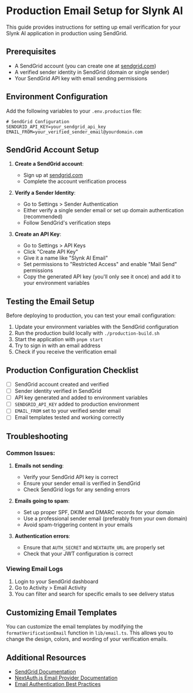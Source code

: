 # Production Email Setup for Slynk AI

This guide provides instructions for setting up email verification for your Slynk AI application in production using SendGrid.

## Prerequisites

- A SendGrid account (you can create one at [sendgrid.com](https://sendgrid.com))
- A verified sender identity in SendGrid (domain or single sender)
- Your SendGrid API key with email sending permissions

## Environment Configuration

Add the following variables to your `.env.production` file:

```
# SendGrid Configuration
SENDGRID_API_KEY=your_sendgrid_api_key
EMAIL_FROM=your_verified_sender_email@yourdomain.com
```

## SendGrid Account Setup

1. **Create a SendGrid account**:
   - Sign up at [sendgrid.com](https://sendgrid.com)
   - Complete the account verification process

2. **Verify a Sender Identity**:
   - Go to Settings > Sender Authentication
   - Either verify a single sender email or set up domain authentication (recommended)
   - Follow SendGrid's verification steps

3. **Create an API Key**:
   - Go to Settings > API Keys
   - Click "Create API Key"
   - Give it a name like "Slynk AI Email"
   - Set permissions to "Restricted Access" and enable "Mail Send" permissions
   - Copy the generated API key (you'll only see it once) and add it to your environment variables

## Testing the Email Setup

Before deploying to production, you can test your email configuration:

1. Update your environment variables with the SendGrid configuration
2. Run the production build locally with `./production-build.sh`
3. Start the application with `pnpm start`
4. Try to sign in with an email address
5. Check if you receive the verification email

## Production Configuration Checklist

- [ ] SendGrid account created and verified
- [ ] Sender identity verified in SendGrid
- [ ] API key generated and added to environment variables
- [ ] `SENDGRID_API_KEY` added to production environment
- [ ] `EMAIL_FROM` set to your verified sender email
- [ ] Email templates tested and working correctly

## Troubleshooting

### Common Issues:

1. **Emails not sending**:
   - Verify your SendGrid API key is correct
   - Ensure your sender email is verified in SendGrid
   - Check SendGrid logs for any sending errors

2. **Emails going to spam**:
   - Set up proper SPF, DKIM and DMARC records for your domain
   - Use a professional sender email (preferably from your own domain)
   - Avoid spam-triggering content in your emails

3. **Authentication errors**:
   - Ensure that `AUTH_SECRET` and `NEXTAUTH_URL` are properly set
   - Check that your JWT configuration is correct

### Viewing Email Logs

1. Login to your SendGrid dashboard
2. Go to Activity > Email Activity
3. You can filter and search for specific emails to see delivery status

## Customizing Email Templates

You can customize the email templates by modifying the `formatVerificationEmail` function in `lib/email.ts`. This allows you to change the design, colors, and wording of your verification emails.

## Additional Resources

- [SendGrid Documentation](https://docs.sendgrid.com/)
- [NextAuth.js Email Provider Documentation](https://next-auth.js.org/providers/email)
- [Email Authentication Best Practices](https://auth0.com/blog/email-authentication-best-practices/) 